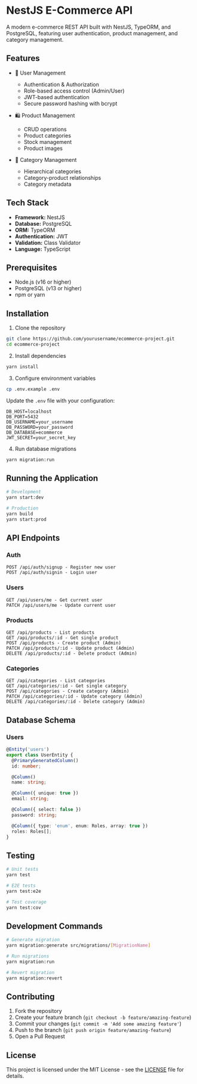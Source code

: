 # NestJS E-Commerce API

A modern e-commerce REST API built with NestJS, TypeORM, and PostgreSQL, featuring user authentication, product management, and category management.

## Features

- 👤 User Management

  - Authentication & Authorization
  - Role-based access control (Admin/User)
  - JWT-based authentication
  - Secure password hashing with bcrypt

- 🛍️ Product Management

  - CRUD operations
  - Product categories
  - Stock management
  - Product images

- 📁 Category Management
  - Hierarchical categories
  - Category-product relationships
  - Category metadata

## Tech Stack

- **Framework:** NestJS
- **Database:** PostgreSQL
- **ORM:** TypeORM
- **Authentication:** JWT
- **Validation:** Class Validator
- **Language:** TypeScript

## Prerequisites

- Node.js (v16 or higher)
- PostgreSQL (v13 or higher)
- npm or yarn

## Installation

1. Clone the repository

```bash
git clone https://github.com/yourusername/ecommerce-project.git
cd ecommerce-project
```

2. Install dependencies

```bash
yarn install
```

3. Configure environment variables

```bash
cp .env.example .env
```

Update the `.env` file with your configuration:

```env
DB_HOST=localhost
DB_PORT=5432
DB_USERNAME=your_username
DB_PASSWORD=your_password
DB_DATABASE=ecommerce
JWT_SECRET=your_secret_key
```

4. Run database migrations

```bash
yarn migration:run
```

## Running the Application

```bash
# Development
yarn start:dev

# Production
yarn build
yarn start:prod
```

## API Endpoints

### Auth

```
POST /api/auth/signup - Register new user
POST /api/auth/signin - Login user
```

### Users

```
GET /api/users/me - Get current user
PATCH /api/users/me - Update current user
```

### Products

```
GET /api/products - List products
GET /api/products/:id - Get single product
POST /api/products - Create product (Admin)
PATCH /api/products/:id - Update product (Admin)
DELETE /api/products/:id - Delete product (Admin)
```

### Categories

```
GET /api/categories - List categories
GET /api/categories/:id - Get single category
POST /api/categories - Create category (Admin)
PATCH /api/categories/:id - Update category (Admin)
DELETE /api/categories/:id - Delete category (Admin)
```

## Database Schema

### Users

```typescript
@Entity('users')
export class UserEntity {
  @PrimaryGeneratedColumn()
  id: number;

  @Column()
  name: string;

  @Column({ unique: true })
  email: string;

  @Column({ select: false })
  password: string;

  @Column({ type: 'enum', enum: Roles, array: true })
  roles: Roles[];
}
```

## Testing

```bash
# Unit tests
yarn test

# E2E tests
yarn test:e2e

# Test coverage
yarn test:cov
```

## Development Commands

```bash
# Generate migration
yarn migration:generate src/migrations/[MigrationName]

# Run migrations
yarn migration:run

# Revert migration
yarn migration:revert
```

## Contributing

1. Fork the repository
2. Create your feature branch (`git checkout -b feature/amazing-feature`)
3. Commit your changes (`git commit -m 'Add some amazing feature'`)
4. Push to the branch (`git push origin feature/amazing-feature`)
5. Open a Pull Request

## License

This project is licensed under the MIT License - see the [LICENSE](LICENSE) file for details.
